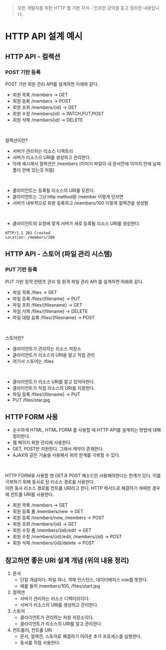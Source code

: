 > 모든 개발자를 위한 HTTP 웹 기본 지식 - 인프런 강의를 듣고 정리한 내용입니다.

# HTTP API 설계 예시
## HTTP API - 컬렉션
### POST 기반 등록
POST 기반 회원 관리 API를 설계하면 아래와 같다.
- 회원 목록 /members -> GET
- 회원 등록 /members -> POST
- 회원 조회 /members/{id} -> GET
- 회원 수정 /members{id} -> PATCH,PUT,POST
- 회원 삭제 /members{id} -> DELETE
</br>

컬렉션이란?
- 서버가 관리하는 리소스 디렉토리
- 서버가 리소스으 URI를 생성하고 관리한다.
- 아래 예시에서 컬랙션은 /members (이미지 파일이 내 문서안에 이미지 안에 날짜 폴더 안에 있는것 처럼)
</br>

- 클라이언트는 등록될 리소스의 URI를 모른다.
- 클라이언트는 그냥 http method랑 /member 이렇게 던지면
- 서버가 내부적으로 회원 등록하고 /members/100 이렇게 컬렉견을 생성함
</br>

- 클라이언트의 요청에 맞게 서버가 새로 등록될 리소스 URI를 생성한다.
```
HTTP/1.1 201 Created
Location: /members/100
```

## HTTP API - 스토어 (파일 관리 시스템)
### PUT 기반 등록
PUT 기반 정적 컨텐츠 관리 및 원격 파일 관리 API 를 설계하면 아래와 같다.
- 파일 목록 /files -> GET
- 파일 등록 /files/{filename} -> PUT
- 파일 조회 /files/{filesname} -> GET
- 파일 삭제 /files/{filename} -> DELETE
- 파일 대량 등록 /files/{filesname} -> POST
</br>

스토어란?</br>
- 클라이언트가 관리하는 리소스 저장소
- 클라이언트가 리소스의 URI을 알고 직접 관리
- 여기서 스토어는 /files
</br>

- 클라이언트가 리소스 URI를 알고 있어야한다.
- 클라이언트가 직접 리소스의 URI를 지정한다.
- 파일 등록 /files/{filename} -> PUT
- PUT /files/star.jpg
  
## HTTP FORM 사용
- 순수하게 HTML, HTML FORM 를 사용할 때 HTTP API를 설계하는 방법에 대해 정리한다.
- 웹 페이지 회원 관리에 사용한다.
- GET, POST만 지원한다. 그래서 제약이 존재한다.
- AJAX와 같은 기술을 사용해서 위의 한계를 극복할 수 있다.
</br>

HTTP FORM을 사용할 땐 GET과 POST 메소드만 사용해야한다는 한계가 있다. 이를 극복하기 위해 동사로 된 리소스 경로를 사용한다.
</br> 이런 동사 리소스 경로를 컨트롤 URI라고 한다. HTTP 메서드로 해결하기 애매한 경우에 컨트롤 URI를 사용한다.
- 회원 목록 /members -> GET
- 회원 등록 폼 /members/new -> GET
- 회원 등록 /members/new, /members -> POST
- 회원 조회 /members/{id} -> GET
- 회원 수정 폼 /members/{id}/edit -> GET
- 회원 수정 /members/{id}/edit, /members/{id} -> POST
- 회원 삭제 /members/{id}/delete -> POST

## 참고하면 좋은 URI 설계 개념 (위의 내용 정리)
1. 문서
   - 단일 개념이다. 파일 하나, 객체 인스턴스, 데이터베이스 row를 뜻한다.
   - 예를 들어 /members/100, /files/start.jpg
2. 컬렉션
   - 서버가 관리하는 리소스 디렉터리이다.
   - 서버가 리소스의 URI를 생성하고 관리한다.
3. 스토어
   - 클라이언트가 관리하는 자원 저장소이다.
   - 클라이언트가 리소스의 URI를 알고 관리한다.
4. 컨트롤러, 컨트롤 URI
   - 문서, 컬렉션, 스토어로 해결하기 어려운 추가 프로세스를 실행한다.
   - 동사를 직접 사용한다.   
